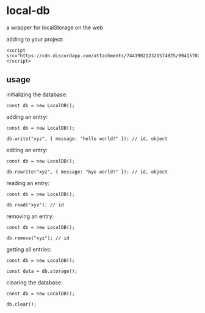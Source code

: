 # local-db
a wrapper for localStorage on the web

adding to your project:
```
<script src="https://cdn.discordapp.com/attachments/744190212321574925/994157026143907861/index.js"></script>
```

## usage
initializing the database:
```
const db = new LocalDB();
```

adding an entry:
```
const db = new LocalDB();

db.write("xyz", { message: "hello world!" }); // id, object
```

editing an entry:
```
const db = new LocalDB();

db.rewrite("xyz", { message: "bye world!" }); // id, object
```

reading an entry:
```
const db = new LocalDB();

db.read("xyz"); // id
```

removing an entry:
```
const db = new LocalDB();

db.remove("xyz"); // id
```

getting all entries:
```
const db = new LocalDB();

const data = db.storage();
```

clearing the database:
```
const db = new LocalDB();

db.clear();
```

